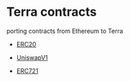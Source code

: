 # Terra contracts

porting contracts from Ethereum to Terra


- [ERC20](./erc20)

- [UniswapV1](./uniswapv1)

- [ERC721](./erc721)